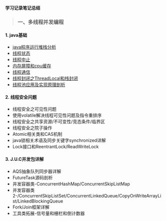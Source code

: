 **学习记录笔记总结**

>### 一、多线程并发编程

#### 1. java基础
* [java程序运行堆栈分析]()
* [线程状态]()
* [线程中止]()
* [内存屏障和cpu缓存]()
* [线程通信]()
* [线程封闭之ThreadLocal和栈封闭]()
* [线程池应用及实现原理剖析]()

#### 2. 线程安全问题
* 线程安全之可见性问题
* 使用volatile解决线程可见性问题及指令重排序
* 线程安全之共享资源/不可变性/竞态条件/临界区
* 线程安全之院子操作
* Atomic相关类和CAS机制
* java锁相关术语及同步关键字synchronized详解
* Lock接口和ReentrantLock/ReadWriteLock

#### 3. J.U.C并发包详解
* AQS抽象队列同步器详解
* FutureTask源码剖析
* 并发容器类-ConcurrentHashMap/ConcurrentSkipListMap
* 并发容器类2-/ConcurrentSkipListSet/ConcurrentLinkedQueue/CopyOnWriteArrayList/LinkedBlockingQueue
* Fork/Join框架详解
* 工具类拓展-信号量和栅栏和倒计数器


